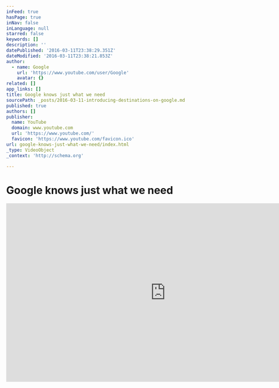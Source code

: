 ```yaml
---
inFeed: true
hasPage: true
inNav: false
inLanguage: null
starred: false
keywords: []
description: ''
datePublished: '2016-03-11T23:38:29.351Z'
dateModified: '2016-03-11T23:38:21.853Z'
author:
  - name: Google
    url: 'https://www.youtube.com/user/Google'
    avatar: {}
related: []
app_links: []
title: Google knows just what we need
sourcePath: _posts/2016-03-11-introducing-destinations-on-google.md
published: true
authors: []
publisher:
  name: YouTube
  domain: www.youtube.com
  url: 'https://www.youtube.com/'
  favicon: 'https://www.youtube.com/favicon.ico'
url: google-knows-just-what-we-need/index.html
_type: VideoObject
_context: 'http://schema.org'

---
```

# Google knows just what we need

<iframe src="https://cdn.embedly.com/widgets/media.html?src=https%3A%2F%2Fwww.youtube.com%2Fembed%2FEnlsEyN7qmw%3Ffeature%3Doembed&amp;url=https%3A%2F%2Fwww.youtube.com%2Fwatch%3Fv%3DEnlsEyN7qmw&amp;image=https%3A%2F%2Fi.ytimg.com%2Fvi%2FEnlsEyN7qmw%2Fhqdefault.jpg&amp;key=b7d04c9b404c499eba89ee7072e1c4f7&amp;type=text%2Fhtml&amp;schema=youtube" width="854" height="480" scrolling="no" frameborder="0" allowfullscreen="allowfullscreen" style=""></iframe>
